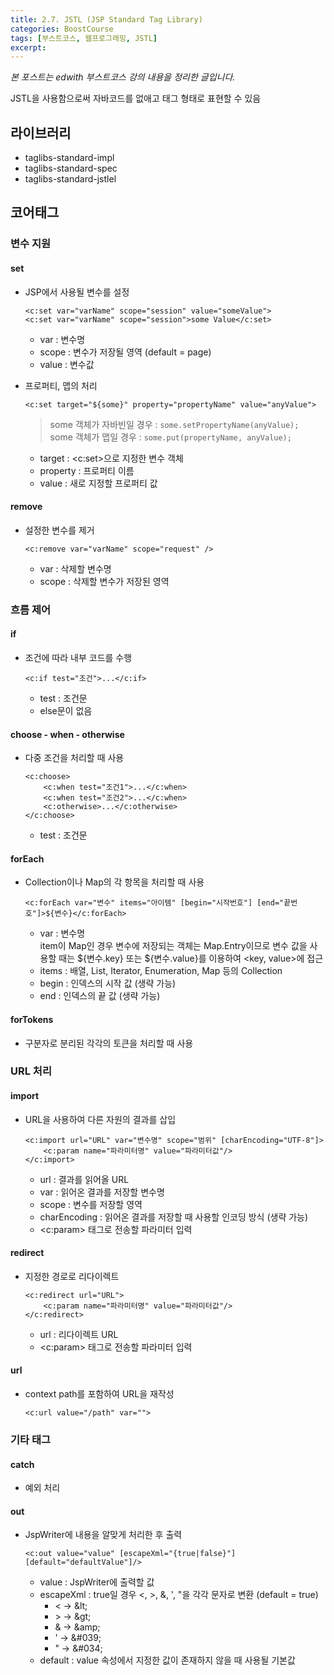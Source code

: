```yaml
---
title: 2.7. JSTL (JSP Standard Tag Library)
categories: BoostCourse
tags: [부스트코스, 웹프로그래밍, JSTL]
excerpt:
---
```

*본 포스트는 edwith 부스트코스 강의 내용을 정리한 글입니다.* 

JSTL을 사용함으로써 자바코드를 없애고 태그 형태로 표현할 수 있음

## 라이브러리
- taglibs-standard-impl
- taglibs-standard-spec
- taglibs-standard-jstlel

## 코어태그

### 변수 지원

#### set
- JSP에서 사용될 변수를 설정

    ```
    <c:set var="varName" scope="session" value="someValue">
    <c:set var="varName" scope="session">some Value</c:set>
    ```
    - var : 변수명
    - scope : 변수가 저장될 영역 (default = page)
    - value : 변수값
- 프로퍼티, 맵의 처리

    ```
    <c:set target="${some}" property="propertyName" value="anyValue">
    ```
    > some 객체가 자바빈일 경우 : `some.setPropertyName(anyValue);`  
    some 객체가 맵일 경우 : `some.put(propertyName, anyValue);`
    
    - target : <c:set>으로 지정한 변수 객체
    - property : 프로퍼티 이름
    - value : 새로 지정할 프로퍼티 값

#### remove
- 설정한 변수를 제거  

    ```
    <c:remove var="varName" scope="request" />
    ```
    - var : 삭제할 변수명
    - scope : 삭제할 변수가 저장된 영역

### 흐름 제어

#### if
- 조건에 따라 내부 코드를 수행  

    ```
    <c:if test="조건">...</c:if>
    ```
    - test : 조건문
    - else문이 없음

#### choose - when - otherwise
- 다중 조건을 처리할 때 사용

    ```
    <c:choose>
        <c:when test="조건1">...</c:when>
        <c:when test="조건2">...</c:when>
        <c:otherwise>...</c:otherwise>
    </c:choose>
    ```
    - test : 조건문

#### forEach
- Collection이나 Map의 각 항목을 처리할 때 사용  

    ```
    <c:forEach var="변수" items="아이템" [begin="시작번호"] [end="끝번호"]>${변수}</c:forEach>
    ```
    - var : 변수명  
    item이 Map인 경우 변수에 저장되는 객체는 Map.Entry이므로 변수 값을 사용할 때는 ${변수.key} 또는 ${변수.value}를 이용하여 <key, value>에 접근
    - items : 배열, List, Iterator, Enumeration, Map 등의 Collection
    - begin : 인덱스의 시작 값 (생략 가능)
    - end : 인덱스의 끝 값 (생략 가능)

#### forTokens
- 구분자로 분리된 각각의 토큰을 처리할 때 사용

### URL 처리

#### import
- URL을 사용하여 다른 자원의 결과를 삽입
  
    ```
    <c:import url="URL" var="변수명" scope="범위" [charEncoding="UTF-8"]>
        <c:param name="파라미터명" value="파라미터값"/>
    </c:import>
    ```
    - url : 결과를 읽어올 URL
    - var : 읽어온 결과를 저장할 변수명
    - scope : 변수를 저장할 영역
    - charEncoding : 읽어온 결과를 저장할 때 사용할 인코딩 방식 (생략 가능)
    - <c:param> 태그로 전송할 파라미터 입력

#### redirect
- 지정한 경로로 리다이렉트

    ```
    <c:redirect url="URL">
        <c:param name="파라미터명" value="파라미터값"/>
    </c:redirect>
    ```
    - url : 리다이렉트 URL
    - <c:param> 태그로 전송할 파라미터 입력

#### url
- context path를 포함하여 URL을 재작성  

    ```
    <c:url value="/path" var="">
    ```

### 기타 태그

#### catch
- 예외 처리

#### out
- JspWriter에 내용을 알맞게 처리한 후 출력  

    ```
    <c:out value="value" [escapeXml="{true|false}"] [default="defaultValue"]/>
    ```
    - value : JspWriter에 출력할 값
    - escapeXml : true일 경우 <, >, &, ', "을 각각 문자로 변환 (default = true)
        - < → \&lt\;
        - \> → \&gt\;
        - & → \&amp\;
        - ' → \&#039\;
        - " → \&#034\;
    - default : value 속성에서 지정한 값이 존재하지 않을 때 사용될 기본값
